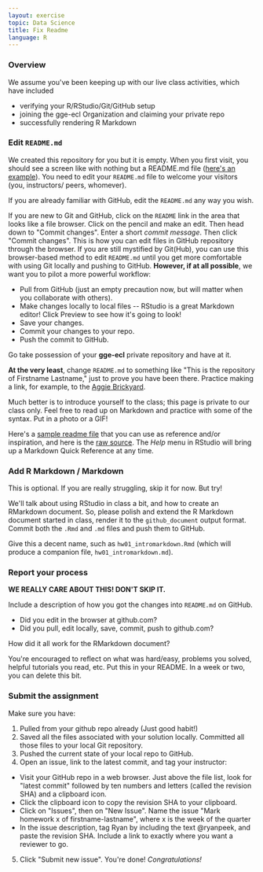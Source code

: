 ```yaml
---
layout: exercise
topic: Data Science
title: Fix Readme
language: R
---
```


### Overview

We assume you've been keeping up with our live class activities, which have included

  * verifying your R/RStudio/Git/GitHub setup
  * joining the gge-ecl Organization and claiming your private repo
  * successfully rendering R Markdown

### Edit `README.md`

We created this repository for you but it is empty. When you first visit, you should see a screen like with nothing but a README.md file ([here's an example](https://github.com/STAT545-UBC/STAT545-UBC.github.io/blob/82b6365c5d28d7cd677dde9320bd4c0fb8d0d034/img/screenshot-new-repo-with-readme.png)). You need to edit your `README.md` file to welcome your visitors (you, instructors/ peers, whomever).

If you are already familiar with GitHub, edit the `README.md` any way you wish.

If you are new to Git and GitHub, click on the `README` link in the area that looks like a file browser. Click on the pencil and make an edit. Then head down to "Commit changes". Enter a short *commit message*. Then click "Commit changes". This is how you can edit files in GitHub repository through the browser. If you are still mystified by Git(Hub), you can use this browser-based method to edit `README.md` until you get more comfortable with using Git locally and pushing to GitHub. __However, if at all possible__, we want you to pilot a more powerful workflow:

  - Pull from GitHub (just an empty precaution now, but will matter when you collaborate with others).
  - Make changes locally to local files -- RStudio is a great Markdown editor! Click Preview to see how it's going to look!
  - Save your changes.
  - Commit your changes to your repo.
  - Push the commit to GitHub.

Go take possession of your **gge-ecl** private repository and have at it.

__At the very least__, change `README.md` to something like "This is the repository of Firstname Lastname," just to prove you have been there. Practice making a link, for example, to the [Aggie Brickyard](http://aggiebrickyard.github.io).

Much better is to introduce yourself to the class; this page is private to our class only. Feel free to read up on Markdown and practice with some of the syntax. Put in a photo or a GIF!

Here's a [sample readme file](https://github.com/STAT545-UBC/STAT545-UBC.github.io/blob/master/hw01_sample_readme.md) that you can use as reference and/or inspiration, and here is the [raw source](https://raw.githubusercontent.com/STAT545-UBC/STAT545-UBC.github.io/master/hw01_sample_readme.md). The *Help* menu in RStudio will bring up a Markdown Quick Reference at any time.


### Add R Markdown / Markdown

This is optional. If you are really struggling, skip it for now. But try!

We'll talk about using RStudio in class a bit, and how to create an RMarkdown document. So, please polish and extend the R Markdown document started in class, render it to the `github_document` output format. Commit both the `.Rmd` and `.md` files and push them to GitHub.

Give this a decent name, such as `hw01_intromarkdown.Rmd` (which will produce a companion file, `hw01_intromarkdown.md`).

### Report your process

**WE REALLY CARE ABOUT THIS! DON'T SKIP IT.**

Include a description of how you got the changes into `README.md` on GitHub.

  * Did you edit in the browser at github.com?
  * Did you pull, edit locally, save, commit, push to github.com?

How did it all work for the RMarkdown document?

You're encouraged to reflect on what was hard/easy, problems you solved, helpful tutorials you read, etc. Put this in your README. In a week or two, you can delete this bit.

### Submit the assignment

Make sure you have:

 1. Pulled from your github repo already (Just good habit!)
 2. Saved all the files associated with your solution locally. Committed all those files to your local Git repository.
 3. Pushed the current state of your local repo to GitHub.
 4. Open an issue, link to the latest commit, and tag your instructor:
   - Visit your GitHub repo in a web browser. Just above the file list, look for "latest commit" followed by ten numbers and letters (called the revision SHA) and a clipboard icon.
   - Click the clipboard icon to copy the revision SHA to your clipboard.
   - Click on "Issues", then on "New Issue". Name the issue "Mark homework x of firstname-lastname", where x is the week of the quarter
   - In the issue description, tag Ryan by including the text @ryanpeek, and paste the revision SHA. Include a link to exactly where you want a reviewer to go.
 5. Click "Submit new issue". You're done! *Congratulations!*
